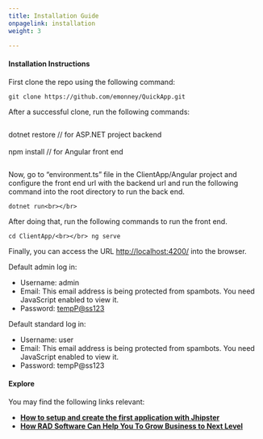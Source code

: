 ```yaml
---
title: Installation Guide
onpagelink: installation
weight: 3

---
```


#### **Installation Instructions**

First clone the repo using the following command:

 ```
 git clone https://github.com/emonney/QuickApp.git
```

After a successful clone, run the following commands:

 ```
```
 dotnet restore // for ASP.NET project backend<br></br> npm install // for Angular front end  
``` 
```

Now, go to “environment.ts” file in the ClientApp/Angular project and configure the front end url with the backend url and run the following command into the root directory to run the back end.

 ```
 dotnet run<br></br>
```

After doing that, run the following commands to run the front end.

 ```
 cd ClientApp/<br></br> ng serve
```

Finally, you can access the URL [http://localhost:4200/](https://href.li/?http://localhost:4200/) into the browser.

Default admin log in:

- Username: admin
- Email: <span id="cloak416de937c8cff50fe203ee07f0443106">This email address is being protected from spambots. You need JavaScript enabled to view it.</span><script type="text/javascript">document.getElementById('cloak416de937c8cff50fe203ee07f0443106').innerHTML='';var prefix='&#109;a'+'i&#108;'+'&#116;o';var path='hr'+'ef'+'=';var addy416de937c8cff50fe203ee07f0443106='&#97;dm&#105;n'+'&#64;';addy416de937c8cff50fe203ee07f0443106=addy416de937c8cff50fe203ee07f0443106+'&#101;b&#101;nm&#111;nn&#101;y'+'&#46;'+'c&#111;m';var addy_text416de937c8cff50fe203ee07f0443106='&#97;dm&#105;n'+'&#64;'+'&#101;b&#101;nm&#111;nn&#101;y'+'&#46;'+'c&#111;m';document.getElementById('cloak416de937c8cff50fe203ee07f0443106').innerHTML+='<a '+path+'\''+prefix+':'+addy416de937c8cff50fe203ee07f0443106+'\'>'+addy_text416de937c8cff50fe203ee07f0443106+'<\/a>';</script>
- Password: [tempP@ss123](mailto:tempP@ss123)
 
Default standard log in:

- Username: user
- Email: <span id="cloak25cd2f0d9f9de61c810cfe5fb80c9f43">This email address is being protected from spambots. You need JavaScript enabled to view it.</span><script type="text/javascript">document.getElementById('cloak25cd2f0d9f9de61c810cfe5fb80c9f43').innerHTML='';var prefix='&#109;a'+'i&#108;'+'&#116;o';var path='hr'+'ef'+'=';var addy25cd2f0d9f9de61c810cfe5fb80c9f43='&#117;s&#101;r'+'&#64;';addy25cd2f0d9f9de61c810cfe5fb80c9f43=addy25cd2f0d9f9de61c810cfe5fb80c9f43+'&#101;b&#101;nm&#111;nn&#101;y'+'&#46;'+'c&#111;m';var addy_text25cd2f0d9f9de61c810cfe5fb80c9f43='&#117;s&#101;r'+'&#64;'+'&#101;b&#101;nm&#111;nn&#101;y'+'&#46;'+'c&#111;m';document.getElementById('cloak25cd2f0d9f9de61c810cfe5fb80c9f43').innerHTML+='<a '+path+'\''+prefix+':'+addy25cd2f0d9f9de61c810cfe5fb80c9f43+'\'>'+addy_text25cd2f0d9f9de61c810cfe5fb80c9f43+'<\/a>';</script>
- Password: tempP@ss123
 
####  

#### **Explore**

You may find the following links relevant:

- **[ How to setup and create the first application with Jhipster](https://blog.containerize.com/2020/10/28/how-to-setup-and-create-the-first-application-with-jhipster/)**
- **[ How RAD Software Can Help You To Grow Business to Next Level](https://blog.containerize.com/2020/10/23/how-rad-software-can-help-you-to-grow-business-to-next-level/)**
 
